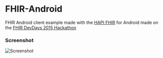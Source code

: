 # FHIR-Android

FHIR Android client example made with the [HAPI FHIR](http://jamesagnew.github.io/hapi-fhir/) for Android made on the [FHIR DevDays 2015 Hackathon](http://fhir.furore.com)

### Screenshot

![Screenshot](https://pbs.twimg.com/media/CULJzd7UwAEeY2u.png)
